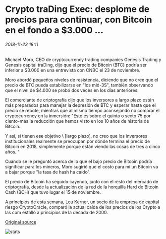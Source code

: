 # Crypto traDing Exec: desplome de precios para continuar, con Bitcoin en el fondo a $3.000 ...

###### 2018-11-23 18:11

Michael Moro, CEO de cryptocurrency trading companies Genesis Trading y Genesis capital traDing, dijo que el precio de Bitcoin (BTC) podría ser inferior a $3.000 en una entrevista con CNBC el 23 de noviembre.

Moro abordó pequeños niveles de resistencia, diciendo que no cree que el precio de BTC pueda estabilizarse en "los mid-3S", también observando que el nivel de $4.000 se probó dos veces en los días anteriores.

El comerciante de criptografía dijo que los inversores a largo plazo están más preparados para manejar la depresión de BTC y esperar hasta que el precio se rebote, mientras que al mismo tiempo aconsejando no comprar el cryptocurrency en la inmersión: "Esto es sobre el quinto o sexto 75 por ciento-más la reducción que hemos visto en los 10 años de historia de Bitcoin.

Y así, si tienen ese objetivo \ [largo plazo], no creo que los inversores institucionales realmente se preocupan por dónde termina el precio de Bitcoin en 2018, simplemente porque están viendo las cosas de tres a cinco años. "

Cuando se le preguntó acerca de lo que el bajo precio de Bitcoin podría significar para los mineros, Moro sugirió que el costo para mi un Bitcoin va a bajar porque "la tasa de hash ha caído".

El precio de Bitcoin ha seguido cayendo, junto con el resto del mercado de criptografía, desde la actualización de la red de la horquilla Hard de Bitcoin Cash (BCH) que tuvo lugar el 15 de noviembre.

A principios de esta semana, Lou Kerner, un socio de la empresa de capital riesgo CryptoOracle, comparó la actual caída de los precios de los Crypto a las com estalló a principios de la década de 2000.

[Original source](https://cointelegraph.com/news/crypto-trading-exec-price-slump-to-continue-with-bitcoin-bottoming-out-at-3-000)

![stats](https://c.statcounter.com/11760860/0/a89fa40b/1/ "stats")